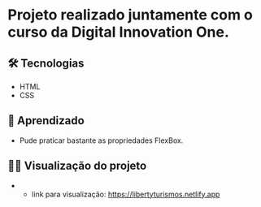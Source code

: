 # Projeto realizado juntamente com o curso da Digital Innovation One.

## 🛠️ Tecnologias
- HTML
- CSS

## 🧠 Aprendizado

- Pude praticar bastante as propriedades FlexBox.

## 👨‍💻 Visualização do projeto

- - link para visualização: https://libertyturismos.netlify.app
